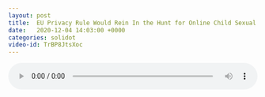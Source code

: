 ```yaml
---
layout: post
title:  EU Privacy Rule Would Rein In the Hunt for Online Child Sexual Abuse
date:   2020-12-04 14:03:00 +0000
categories: solidot
video-id: TrBP8JtsXoc
---
```


<audio src="/assets/51781aa1f4922d3d505d5025e7a7dada.mp3" style="width: 100%;" controls></audio>

